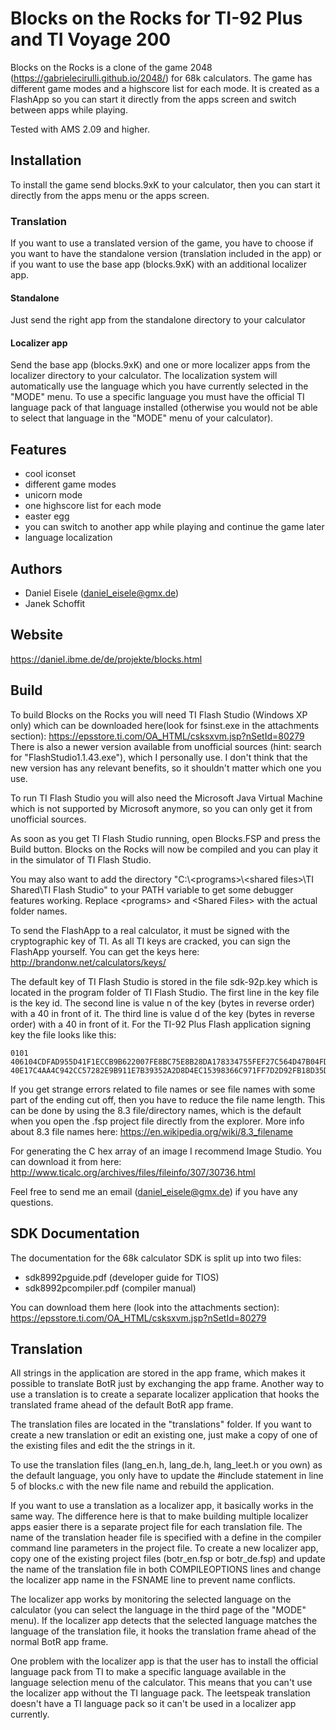 
# Blocks on the Rocks for TI-92 Plus and TI Voyage 200

Blocks on the Rocks is a clone of the game 2048
(https://gabrielecirulli.github.io/2048/) for 68k calculators. The game has
different game modes and a highscore list for each mode. It is created as a
FlashApp so you can start it directly from the apps screen and switch between
apps while playing.

Tested with AMS 2.09 and higher.

## Installation
To install the game send blocks.9xK to your calculator, then you can start it
directly from the apps menu or the apps screen.

### Translation
If you want to use a translated version of the game, you have to choose if you
want to have the standalone version (translation included in the app) or if
you want to use the base app (blocks.9xK) with an additional localizer app.

#### Standalone
Just send the right app from the standalone directory to your calculator

#### Localizer app
Send the base app (blocks.9xK) and one or more localizer apps from the localizer
directory to your calculator. The localization system will automatically use the
language which you have currently selected in the "MODE" menu. To use a specific
language you must have the official TI language pack of that language installed
(otherwise you would not be able to select that language in the "MODE" menu of
your calculator).

## Features
* cool iconset
* different game modes
* unicorn mode
* one highscore list for each mode
* easter egg
* you can switch to another app while playing and continue the game later
* language localization

## Authors
* Daniel Eisele (daniel_eisele@gmx.de)
* Janek Schoffit

## Website
https://daniel.ibme.de/de/projekte/blocks.html

## Build
To build Blocks on the Rocks you will need TI Flash Studio (Windows XP only)
which can be downloaded here(look for fsinst.exe in the attachments section):
https://epsstore.ti.com/OA_HTML/csksxvm.jsp?nSetId=80279
There is also a newer version available from unofficial sources (hint: search
for "FlashStudio1.1.43.exe"), which I personally use. I don't think that the new
version has any relevant benefits, so it shouldn't matter which one you use.

To run TI Flash Studio you will also need the Microsoft Java Virtual Machine
which is not supported by Microsoft anymore, so you can only get it from
unofficial sources.

As soon as you get TI Flash Studio running, open Blocks.FSP and press the
Build button. Blocks on the Rocks will now be compiled and you can play it in
the simulator of TI Flash Studio.

You may also want to add the directory
"C:\\\<programs\>\\\<shared files\>\\TI Shared\\TI Flash Studio" to your PATH
variable to get some debugger features working. Replace \<programs\> and
\<Shared Files\> with the actual folder names.

To send the FlashApp to a real calculator, it must be signed with the
cryptographic key of TI. As all TI keys are cracked, you can sign the FlashApp
yourself. You can get the keys here: http://brandonw.net/calculators/keys/

The default key of TI Flash Studio is stored in the file sdk-92p.key which is
located in the program folder of TI Flash Studio.
The first line in the key file is the key id.
The second line is value n of the key (bytes in reverse order) with a 40 in
front of it.
The third line is value d of the key (bytes in reverse order) with a 40 in
front of it.
For the TI-92 Plus Flash application signing key the file looks like this:

    0101
    406104CDFAD955D41F1ECCB9B622007FE8BC75E8B28DA178334755FEF27C564D47B04FD82498C163B762991C68CF64E29236BC41A4C1BCB9793B6EE965407C74BC
    40E17C4AA4C942CC57282E9B911E7B39352A2D8D4EC15398366C971FF7D2D92FB18D35D60A78C086CCE0F08F0F4CC36F676A4604E529DD72C95C11AED2F48D6D37

If you get strange errors related to file names or see file names with some part
of the ending cut off, then you have to reduce the file name length. This can be
done by using the 8.3 file/directory names, which is the default when you open
the .fsp project file directly from the explorer. More info about 8.3 file names
here: https://en.wikipedia.org/wiki/8.3_filename

For generating the C hex array of an image I recommend Image Studio. You can
download it from here:
http://www.ticalc.org/archives/files/fileinfo/307/30736.html

Feel free to send me an email (daniel_eisele@gmx.de) if you have any questions.

## SDK Documentation
The documentation for the 68k calculator SDK is split up into two files:
* sdk8992pguide.pdf (developer guide for TIOS)
* sdk8992pcompiler.pdf (compiler manual)

You can download them here (look into the attachments section):
https://epsstore.ti.com/OA_HTML/csksxvm.jsp?nSetId=80279

## Translation
All strings in the application are stored in the app frame, which makes it
possible to translate BotR just by exchanging the app frame. Another way to use
a translation is to create a separate localizer application that hooks the
translated frame ahead of the default BotR app frame.

The translation files are located in the "translations" folder. If you want to
create a new translation or edit an existing one, just make a copy of one of the
existing files and edit the the strings in it.

To use the translation files (lang_en.h, lang_de.h, lang_leet.h or you own) as
the default language, you only have to update the #include statement in line 5
of blocks.c with the new file name and rebuild the application.

If you want to use a translation as a localizer app, it basically works in the
same way. The difference here is that to make building multiple localizer apps
easier there is a separate project file for each translation file. The name of
the translation header file is specified with a define in the compiler command
line parameters in the project file. To create a new localizer app, copy one of
the existing project files (botr_en.fsp or botr_de.fsp) and update the name of
the translation file in both COMPILEOPTIONS lines and change the localizer app
name in the FSNAME line to prevent name conflicts.

The localizer app works by monitoring the selected language on the calculator
(you can select the language in the third page of the "MODE" menu). If the
localizer app detects that the selected language matches the language of the
translation file, it hooks the translation frame ahead of the normal BotR app
frame.

One problem with the localizer app is that the user has to install the official
language pack from TI to make a specific language available in the language
selection menu of the calculator. This means that you can't use the localizer
app without the TI language pack. The leetspeak translation doesn't have a TI
language pack so it can't be used in a localizer app currently.
